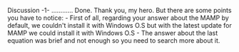 Discussion -1- ............ Done. 
Thank you, my hero. But there are some points you have to notice:
                          - First of all, regarding your answer about the MAMP by default, we couldn't install it with Windows O.S but with the latest update for MAMP we could install it with Windows O.S
                          - The answer about the last equation was brief and not enough so you need to search more about it.
